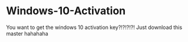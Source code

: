 # Windows-10-Activation
You want to get the windows 10 activation key?!?!?!?! Just download this master hahahaha
